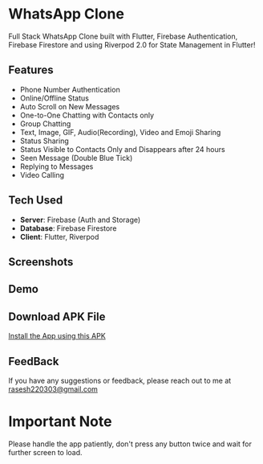 # WhatsApp Clone

Full Stack WhatsApp Clone built with Flutter, Firebase Authentication, Firebase Firestore and using Riverpod 2.0 for State Management in Flutter!

## Features

- Phone Number Authentication
- Online/Offline Status
- Auto Scroll on New Messages
- One-to-One Chatting with Contacts only
- Group Chatting
- Text, Image, GIF, Audio(Recording), Video and Emoji Sharing
- Status Sharing
- Status Visible to Contacts Only and Disappears after 24 hours
- Seen Message (Double Blue Tick)
- Replying to Messages
- Video Calling

## Tech Used

- **Server**: Firebase (Auth and Storage)
- **Database**: Firebase Firestore
- **Client**: Flutter, Riverpod

## Screenshots



## Demo



## Download APK File

[Install the App using this APK]()

## FeedBack

If you have any suggestions or feedback, please reach out to me at rasesh220303@gmail.com

# Important Note

Please handle the app patiently, don't press any button twice and wait for further screen to load.

